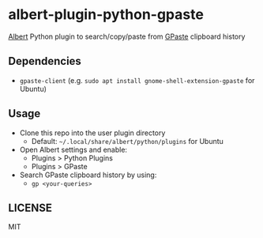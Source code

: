 # albert-plugin-python-gpaste

[Albert](https://albertlauncher.github.io/) Python plugin to search/copy/paste from [GPaste](https://github.com/Keruspe/GPaste) clipboard history

## Dependencies

- `gpaste-client` (e.g. `sudo apt install gnome-shell-extension-gpaste` for Ubuntu)

## Usage

- Clone this repo into the user plugin directory
  - Default: `~/.local/share/albert/python/plugins` for Ubuntu
- Open Albert settings and enable:
  - Plugins > Python Plugins
  - Plugins > GPaste
- Search GPaste clipboard history by using:
  - `gp <your-queries>`

## LICENSE

MIT
